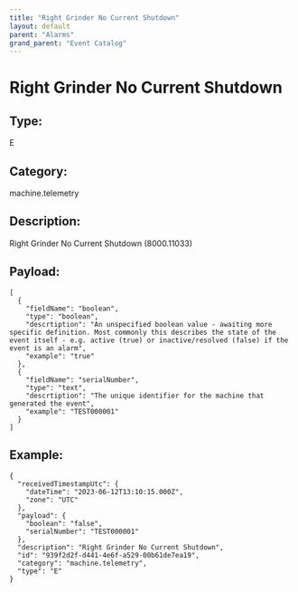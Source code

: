 ```yaml
---
title: "Right Grinder No Current Shutdown"
layout: default
parent: "Alarms"
grand_parent: "Event Catalog"
---
```


# Right Grinder No Current Shutdown

## Type:

E

## Category:

machine.telemetry

## Description: 

Right Grinder No Current Shutdown (8000.11033)

## Payload:

```
[
  {
    "fieldName": "boolean",
    "type": "boolean",
    "descrtiption": "An unspecified boolean value - awaiting more specific definition. Most commonly this describes the state of the event itself - e.g. active (true) or inactive/resolved (false) if the event is an alarm",
    "example": "true"
  },
  {
    "fieldName": "serialNumber",
    "type": "text",
    "descrtiption": "The unique identifier for the machine that generated the event",
    "example": "TEST000001"
  }
]
```

## Example:

```
{
  "receivedTimestampUtc": {
    "dateTime": "2023-06-12T13:10:15.000Z",
    "zone": "UTC"
  },
  "payload": {
    "boolean": "false",
    "serialNumber": "TEST000001"
  },
  "description": "Right Grinder No Current Shutdown",
  "id": "939f2d2f-d441-4e6f-a529-00b61de7ea19",
  "category": "machine.telemetry",
  "type": "E"
}
```
